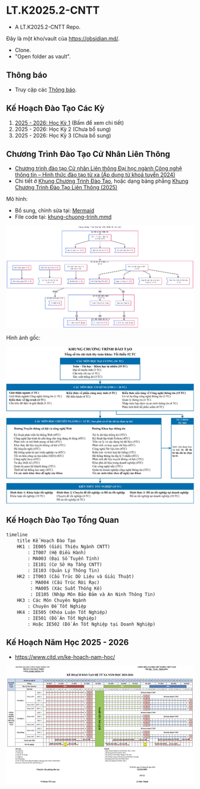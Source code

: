# LT.K2025.2-CNTT

- A LT.K2025.2-CNTT Repo.

Đây là một kho/vault của https://obsidian.md/.

- Clone.
- "Open folder as vault".

## Thông báo

* Truy cập các [Thông báo](thongbao/thongbao.md).

## Kế Hoạch Đào Tạo Các Kỳ

1. [2025 - 2026: Học Kỳ 1](2025-2026-HK1.md) (Bấm để xem chi tiết)
2. 2025 - 2026: Học Kỳ 2 (Chưa bổ sung)
3. 2025 - 2026: Học Kỳ 3 (Chưa bổ sung)

## Chương Trình Đào Tạo Cử Nhân Liên Thông

- [Chương trình đào tạo Cử nhân Liên thông Đại học ngành Công nghệ thông tin – Hình thức đào tạo từ xa (Áp dụng từ khoá tuyển 2024)](https://www.citd.vn/chuong-trinh-dao-tao-cu-nhan-lien-thong-nganh-cong-nghe-thong-tin-hinh-thuc-dao-tao-tu-xa-ap-dung-tu-khoa-tuyen-2024/)
- Chi tiết ở [Khung Chương Trình Đào Tạo](thongbao/khung-chuong-trinh-dao-tao.md), hoặc dạng bảng phẳng [Khung Chương Trình Đào Tạo Liên Thông (2025)](uit/khung-chuong-trinh-dao-tao-lien-thong.md)

Mô hình:

- Bổ sung, chỉnh sửa tại: [Mermaid](https://www.mermaidchart.com/play?utm_source=mermaid_live_editor&utm_medium=toggle#pako:eNp9VN-L41QU_lcOfVg6DxXbzr4UHGhvxunQmThiXHcxPqRppgnT3gxtMu4gwg4LLorCLrv7IKK2DrK6OOyKgpCgPlzp_5H_xO_ctLU_gn1Ic2_Od75zvvud-0nJDXteqVGqVCq2dEN5GvQbtiSKfG_oNUh6Ia8GYXj238K5DOOoQT2nP_KWsXecUeB0B95Yw4lOQxm97QyDwWWDDsOxd3Hm2DIKogGydvxY9kn4s9ezKV6skfpF-vTPYzUJycqSaUhlK0ufBMgcZOnDmG7XKFI3klw_Sz_fsaWu9nQQfuz6zigiywDnOO72R865T83mh3ZJqCtBx-qZSe0s_VIgeZZMDknMXs0m5gGVq2-SJXbs0kd5tfxrNptlu2SFaiqpQlYgGfqVi_eOHzrzBer6lUw_UC8lJ9E5dlZzVPfsEpNNAxqjB4riyyz5W-r6fSrXC2hrgIgs-TGmaKQSl0ZZ-m2AZzJ1qbxbAKgDcFfh6zgGLIJMYIKQZ-rlOoMne6vKtFoFyojZhN7L0u_IPFAPzDaV996i2rY6rZYDdQ5wHt_Mz-VRTLKvJtxVlTaFQDgrURwvTMtagtY4uuDoBFowC0397NJRltycLyyyUGONqFtd6mdp_YwsfUVHOeMdNSEUkVwHSAi1bqIiSVstd4v4xM-SF5IEFpD2Fqv1CDZC2quY2nnfReW4XM7_BK_R9rZoTUAkT8E1WC-wWKh1u4Crp1ufTfkAv0eFyZSRL3i4NKhewMhuezfm_HSk_gSt-p1nEHYv7xaEs9dMXx_CMSKpBWSox-l6SBdQtynJDNDfWqKiVneR6cRXP6A7deMygBuPqIPnQu1jNDxcx294WIgiD7ffv6e-MFctXK1t1SBElQd8hInUGucF31XXnOXrAGf8gdddU1iIGh_Qyvgvm5zHbVRnGKgOd8RrlITKTNLvxjtUHjr3aVsWY68wvLj1_X0k7xxmyV8IRPxPguMfW2i7fZiln50UXmv7-2ySqm2_gXtM_ebQEY8BWyx9EpHZ16N5vgFhk9QYIvz4ku86HDiseEv_PyV1JTcAbJM6A5YB-iYPyAgdmGODJm9M32VUqezBHYtlvsY1Ci7cjPpZzz_iSpkHO9XFTne-013uuPMdd7nTm-_0OCcPQP5Xz_92F2GIIj_Mkj_yDDALAmCA1e_dLH2O84ADOMQw8m9CbGAhObBQUT9RfunTfwHrL5V4)
- File code tại: [khung-chuong-trinh.mmd](thongbao/assets/khung-chuong-trinh.mmd)

![](thongbao/assets/khung-chuong-trinh.png)

Hình ảnh gốc:

![Phân Bổ Các Khối Kiến Thức](thongbao/assets/phan-bo-khoi-kien-thuc.jpeg)

## Kế Hoạch Đào Tạo Tổng Quan

```mermaid
timeline
    title Kế Hoạch Đào Tạo
    HK1 : IE005 (Giới Thiệu Ngành CNTT)
        : IT007 (Hệ Điều Hành)
        : MA003 (Đại Số Tuyến Tính)
        : IE101 (Cơ Sở Hạ Tầng CNTT)
        : IE103 (Quản Lý Thông Tin)
    HK2 : IT003 (Cấu Trúc Dữ Liệu và Giải Thuật)
         : MA004 (Cấu Trúc Rời Rạc)
         : MA005 (Xác Suất Thống Kê)
         : IE105 (Nhập Môn Bảo Đảm và An Ninh Thông Tin)
    HK3 : Các Môn Chuyên Ngành
        : Chuyên Đề Tốt Nghiệp
    HK4 : IE505 (Khóa Luận Tốt Nghiệp)
        : IE501 (Đồ Án Tốt Nghiệp)
        : Hoặc IE502 (Đồ Án Tốt Nghiệp tại Doanh Nghiệp)
```

## Kế Hoạch Năm Học 2025 - 2026

- https://www.citd.vn/ke-hoach-nam-hoc/

![Kế Hoạch Năm Học 2025 - 2026](thongbao/assets/Ke-Hoach-Nam-Hoc-2025-2026.png)
